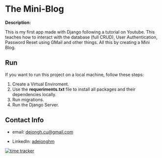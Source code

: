 # The Mini-Blog

**Description:**

This is my first app made with Django following a tutorial on Youtube. This teaches how to interact with the database (full CRUD), User Authentication, Password Reset using GMail and other things. All this by creating a Mini Blog.

## Run

If you want to run this project on a local machine, follow these steps:

1. Create a Virtual Enviroment.
2. Use the **requeriments.txt** file to install all packages and their dependencies locally.
3. Run migrations.
4. Run the Django Server.

## Contact Info

- email: dejongh.cu@gmail.com

- LinkedIn: [adejonghm](https://www.linkedin.com/in/adejonghm/)

[![time tracker](https://wakatime.com/badge/github/adejonghm/first_blog.svg)](https://wakatime.com/badge/github/adejonghm/first_blog)

<!-- [Back To The Top](#the-blog) -->